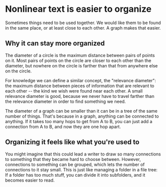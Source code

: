 
# Nonlinear text is easier to organize

Sometimes things need to be used together. We would like them to be found in the same place, or at least close to each other. A graph makes that easier.

## Why it can stay more organized

The diameter of a circle is the maximum distance between pairs of points on it. Most pairs of points on the circle are closer to each other than the diameter, but nowhere on the circle is farther than that from anywhere else on the circle.

For knowledge we can define a similar concept, the "relevance diameter": the maximum distance between pieces of information that are relevant to each other -- the kind we wish were found near each other. A small relevance diameter is good, because we never have to travel farther than the relevance diameter in order to find something we need.

The diameter of a graph can be smaller than it can be in a tree of the same number of things. That's because in a graph, anything can be connected to anything. If it takes too many hops to get from A to B, you can just add a connection from A to B, and now they are one hop apart.

## Organizing it feels like what you're used to

You might imagine that this could lead a writer to draw so many connections to something that they became hard to choose between. However, connections to something can be grouped, which lets the number of connections to it stay small. This is just like managing a folder in a file tree: If a folder has too much stuff, you can divide it into subfolders, and it becomes easier to read.
